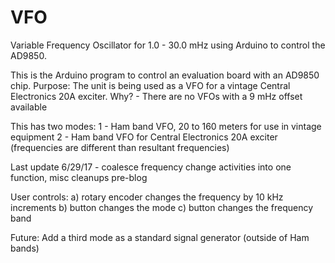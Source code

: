 # VFO
Variable Frequency Oscillator for 1.0 - 30.0 mHz using Arduino to control the AD9850.

This is the Arduino program to control an evaluation board with an AD9850 chip.
Purpose: The unit is being used as a VFO for a vintage Central Electronics 20A exciter.
Why?  - There are no VFOs with a 9 mHz offset available

This has two modes:
1 - Ham band VFO, 20 to 160 meters for use in vintage equipment
2 - Ham band VFO for Central Electronics 20A exciter (frequencies are different than resultant frequencies)

Last update 6/29/17 - coalesce frequency change activities into one function, misc cleanups pre-blog

User controls:
a) rotary encoder changes the frequency by 10 kHz increments
b) button changes the mode
c) button changes the frequency band

Future: Add a third mode as a standard signal generator (outside of Ham bands)
